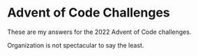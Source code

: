 # Advent of Code Challenges

These are my answers for the 2022 Advent of Code challenges.

Organization is not spectacular to say the least.
